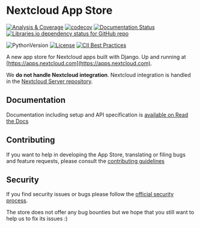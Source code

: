 # Nextcloud App Store

[![Analysis & Coverage](https://github.com/nextcloud/appstore/actions/workflows/analysis-coverage.yml/badge.svg)](https://github.com/nextcloud/appstore/actions/workflows/analysis-coverage.yml)
[![codecov](https://codecov.io/gh/nextcloud/appstore/branch/master/graph/badge.svg?token=ABLI0g5G9q)](https://codecov.io/gh/nextcloud/appstore)
[![Documentation Status](https://readthedocs.org/projects/nextcloudappstore/badge/?version=latest)](http://nextcloudappstore.readthedocs.io/en/latest/?badge=latest)
[![Libraries.io dependency status for GitHub repo](https://img.shields.io/librariesio/github/nextcloud/appstore)](https://img.shields.io/librariesio/github/nextcloud/appstore)

![PythonVersion](https://img.shields.io/badge/python-3.12-blue)
[![License](https://img.shields.io/badge/license-AGPLv3+-blue.svg)](https://www.gnu.org/licenses/agpl-3.0.en.html)
[![CII Best Practices](https://bestpractices.coreinfrastructure.org/projects/846/badge)](https://bestpractices.coreinfrastructure.org/projects/846)

A new app store for Nextcloud apps built with Django. Up and running at [https://apps.nextcloud.com](https://apps.nextcloud.com).

We **do not handle Nextcloud integration**. Nextcloud integration is handled in the [Nextcloud Server repository](https://github.com/nextcloud/server).

## Documentation
Documentation including setup and API specification is [available on Read the Docs](https://nextcloudappstore.readthedocs.io/en/latest/)

## Contributing
If you want to help in developing the App Store, translating or filing bugs and feature requests, please consult the [contributing guidelines](https://github.com/nextcloud/appstore/blob/master/.github/CONTRIBUTING.md)

## Security
If you find security issues or bugs please follow the [official security process](https://nextcloud.com/security/).

The store does not offer any bug bounties but we hope that you still want to help us to fix its issues :)
